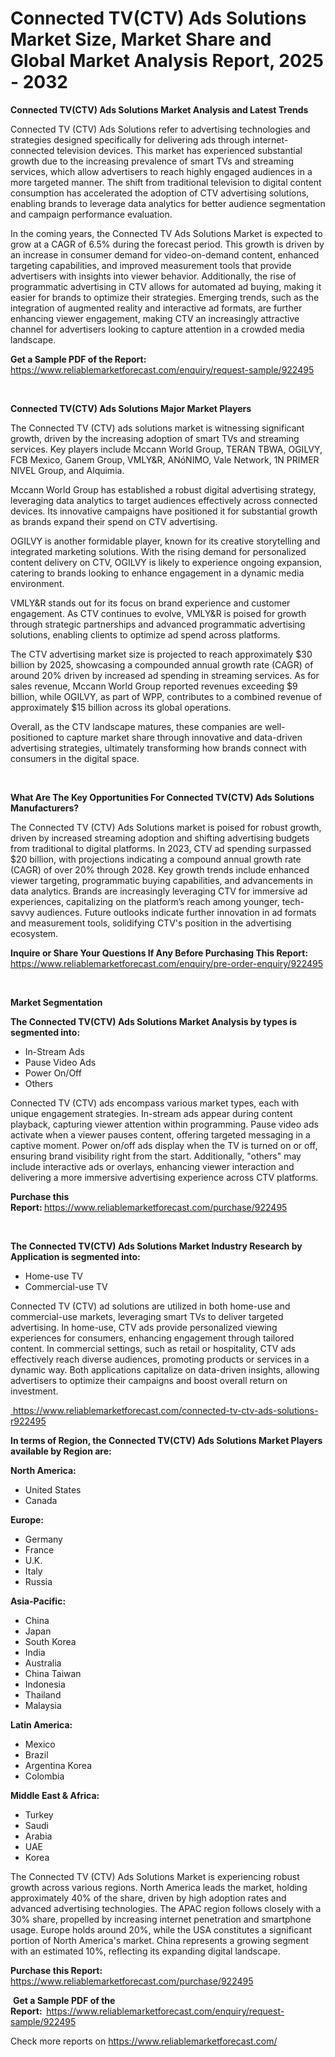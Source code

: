<p><h1>Connected TV(CTV) Ads Solutions Market Size, Market Share and Global Market Analysis Report, 2025 - 2032</h1></p><p><strong>Connected TV(CTV) Ads Solutions Market Analysis and Latest Trends</strong></p>
<p><p>Connected TV (CTV) Ads Solutions refer to advertising technologies and strategies designed specifically for delivering ads through internet-connected television devices. This market has experienced substantial growth due to the increasing prevalence of smart TVs and streaming services, which allow advertisers to reach highly engaged audiences in a more targeted manner. The shift from traditional television to digital content consumption has accelerated the adoption of CTV advertising solutions, enabling brands to leverage data analytics for better audience segmentation and campaign performance evaluation.</p><p>In the coming years, the Connected TV Ads Solutions Market is expected to grow at a CAGR of 6.5% during the forecast period. This growth is driven by an increase in consumer demand for video-on-demand content, enhanced targeting capabilities, and improved measurement tools that provide advertisers with insights into viewer behavior. Additionally, the rise of programmatic advertising in CTV allows for automated ad buying, making it easier for brands to optimize their strategies. Emerging trends, such as the integration of augmented reality and interactive ad formats, are further enhancing viewer engagement, making CTV an increasingly attractive channel for advertisers looking to capture attention in a crowded media landscape.</p></p>
<p><strong>Get a Sample PDF of the Report:&nbsp;</strong> <a href="https://www.reliablemarketforecast.com/enquiry/request-sample/922495?utm_campaign=2781&utm_medium=2&utm_source=Github&utm_content=ia&utm_term=11032025&utm_id=connected-tvctv-ads-solutions">https://www.reliablemarketforecast.com/enquiry/request-sample/922495</a></p>
<p>&nbsp;</p>
<p><strong>Connected TV(CTV) Ads Solutions Major Market Players</strong></p>
<p><p>The Connected TV (CTV) ads solutions market is witnessing significant growth, driven by the increasing adoption of smart TVs and streaming services. Key players include Mccann World Group, TERAN TBWA, OGILVY, FCB Mexico, Ganem Group, VMLY&R, ANóNIMO, Vale Network, 1N PRIMER NIVEL Group, and Alquimia.</p><p>Mccann World Group has established a robust digital advertising strategy, leveraging data analytics to target audiences effectively across connected devices. Its innovative campaigns have positioned it for substantial growth as brands expand their spend on CTV advertising. </p><p>OGILVY is another formidable player, known for its creative storytelling and integrated marketing solutions. With the rising demand for personalized content delivery on CTV, OGILVY is likely to experience ongoing expansion, catering to brands looking to enhance engagement in a dynamic media environment.</p><p>VMLY&R stands out for its focus on brand experience and customer engagement. As CTV continues to evolve, VMLY&R is poised for growth through strategic partnerships and advanced programmatic advertising solutions, enabling clients to optimize ad spend across platforms.</p><p>The CTV advertising market size is projected to reach approximately $30 billion by 2025, showcasing a compounded annual growth rate (CAGR) of around 20% driven by increased ad spending in streaming services. As for sales revenue, Mccann World Group reported revenues exceeding $9 billion, while OGILVY, as part of WPP, contributes to a combined revenue of approximately $15 billion across its global operations.</p><p>Overall, as the CTV landscape matures, these companies are well-positioned to capture market share through innovative and data-driven advertising strategies, ultimately transforming how brands connect with consumers in the digital space.</p></p>
<p>&nbsp;</p>
<p><strong>What Are The Key Opportunities For Connected TV(CTV) Ads Solutions Manufacturers?</strong></p>
<p><p>The Connected TV (CTV) Ads Solutions market is poised for robust growth, driven by increased streaming adoption and shifting advertising budgets from traditional to digital platforms. In 2023, CTV ad spending surpassed $20 billion, with projections indicating a compound annual growth rate (CAGR) of over 20% through 2028. Key growth trends include enhanced viewer targeting, programmatic buying capabilities, and advancements in data analytics. Brands are increasingly leveraging CTV for immersive ad experiences, capitalizing on the platform’s reach among younger, tech-savvy audiences. Future outlooks indicate further innovation in ad formats and measurement tools, solidifying CTV's position in the advertising ecosystem.</p></p>
<p><strong>Inquire or Share Your Questions If Any Before Purchasing This Report:</strong> <a href="https://www.reliablemarketforecast.com/enquiry/pre-order-enquiry/922495?utm_campaign=2781&utm_medium=2&utm_source=Github&utm_content=ia&utm_term=11032025&utm_id=connected-tvctv-ads-solutions">https://www.reliablemarketforecast.com/enquiry/pre-order-enquiry/922495</a></p>
<p>&nbsp;</p>
<p><strong>Market Segmentation</strong></p>
<p><strong>The Connected TV(CTV) Ads Solutions Market Analysis by types is segmented into:</strong></p>
<p><ul><li>In-Stream Ads</li><li>Pause Video Ads</li><li>Power On/Off</li><li>Others</li></ul></p>
<p><p>Connected TV (CTV) ads encompass various market types, each with unique engagement strategies. In-stream ads appear during content playback, capturing viewer attention within programming. Pause video ads activate when a viewer pauses content, offering targeted messaging in a captive moment. Power on/off ads display when the TV is turned on or off, ensuring brand visibility right from the start. Additionally, "others" may include interactive ads or overlays, enhancing viewer interaction and delivering a more immersive advertising experience across CTV platforms.</p></p>
<p><strong>Purchase this Report:&nbsp;</strong><a href="https://www.reliablemarketforecast.com/purchase/922495?utm_campaign=2781&utm_medium=2&utm_source=Github&utm_content=ia&utm_term=11032025&utm_id=connected-tvctv-ads-solutions">https://www.reliablemarketforecast.com/purchase/922495</a></p>
<p>&nbsp;</p>
<p><strong>The Connected TV(CTV) Ads Solutions Market Industry Research by Application is segmented into:</strong></p>
<p><ul><li>Home-use TV</li><li>Commercial-use TV</li></ul></p>
<p><p>Connected TV (CTV) ad solutions are utilized in both home-use and commercial-use markets, leveraging smart TVs to deliver targeted advertising. In home-use, CTV ads provide personalized viewing experiences for consumers, enhancing engagement through tailored content. In commercial settings, such as retail or hospitality, CTV ads effectively reach diverse audiences, promoting products or services in a dynamic way. Both applications capitalize on data-driven insights, allowing advertisers to optimize their campaigns and boost overall return on investment.</p></p>
<p><a href="https://www.reliablemarketforecast.com/connected-tv-ctv-ads-solutions-r922495?utm_campaign=2781&utm_medium=2&utm_source=Github&utm_content=ia&utm_term=11032025&utm_id=connected-tvctv-ads-solutions">&nbsp;https://www.reliablemarketforecast.com/connected-tv-ctv-ads-solutions-r922495</a></p>
<p><strong>In terms of Region, the Connected TV(CTV) Ads Solutions Market Players available by Region are:</strong></p>
<p>
    <p> <strong> North America: </strong>
        <ul>
            <li>United States</li>
            <li>Canada</li>
        </ul>
        </p> 
    <p> <strong> Europe: </strong>
        <ul>
            <li>Germany</li>
            <li>France</li>
            <li>U.K.</li>
            <li>Italy</li>
            <li>Russia</li>
        </ul>
        </p> 
    <p> <strong> Asia-Pacific: </strong>
        <ul>
            <li>China</li>
            <li>Japan</li>
            <li>South Korea</li>
            <li>India</li>
            <li>Australia</li>
            <li>China Taiwan</li>
            <li>Indonesia</li>
            <li>Thailand</li>
            <li>Malaysia</li>
        </ul>
        </p> 
    <p> <strong> Latin America: </strong>
        <ul>
            <li>Mexico</li>
            <li>Brazil</li>
            <li>Argentina Korea</li>
            <li>Colombia</li>
        </ul>
        </p> 
    <p> <strong> Middle East & Africa: </strong>
        <ul>
            <li>Turkey</li>
            <li>Saudi</li>
            <li>Arabia</li>
            <li>UAE</li>
            <li>Korea</li>
        </ul>
    </p>
    </p>
<p><p>The Connected TV (CTV) Ads Solutions Market is experiencing robust growth across various regions. North America leads the market, holding approximately 40% of the share, driven by high adoption rates and advanced advertising technologies. The APAC region follows closely with a 30% share, propelled by increasing internet penetration and smartphone usage. Europe holds around 20%, while the USA constitutes a significant portion of North America's market. China represents a growing segment with an estimated 10%, reflecting its expanding digital landscape.</p></p>
<p><strong>Purchase this Report: </strong><a href="https://www.reliablemarketforecast.com/purchase/922495?utm_campaign=2781&utm_medium=2&utm_source=Github&utm_content=ia&utm_term=11032025&utm_id=connected-tvctv-ads-solutions">https://www.reliablemarketforecast.com/purchase/922495</a></p>
<p>&nbsp;<strong>Get a Sample PDF of the Report:&nbsp;&nbsp;</strong><a href="https://www.reliablemarketforecast.com/enquiry/request-sample/922495?utm_campaign=2781&utm_medium=2&utm_source=Github&utm_content=ia&utm_term=11032025&utm_id=connected-tvctv-ads-solutions">https://www.reliablemarketforecast.com/enquiry/request-sample/922495</a></p>
<p><strong></strong></p>
<p>Check more reports on <a href="https://www.reliablemarketforecast.com/?utm_campaign=2781&utm_medium=2&utm_source=Github&utm_content=ia&utm_term=11032025&utm_id=connected-tvctv-ads-solutions">https://www.reliablemarketforecast.com/</a></p>